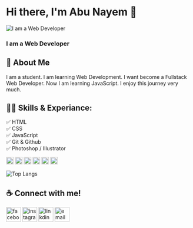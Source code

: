 # Hi there, I'm Abu Nayem 👋

![I am a Web Developer](https://wallpapers.com/images/hd/website-background-e3ttfyugioqlru1w.jpg)

### I am a Web Developer

## 🚀 About Me

I am a student. I am learning Web Development. I want become a Fullstack Web Developer. Now I am learning JavaScript. I enjoy this journey very much.   

## 👨‍🎓 Skills & Experiance:

✅ HTML <br>
✅ CSS <br>
✅ JavaScript <br>
✅ Git & Github <br>
✅ Photoshop / Illustrator <br>

<img src="https://cdn-icons-png.flaticon.com/128/174/174854.png" alt="HTML" width="20">  <img src="https://cdn-icons-png.flaticon.com/128/732/732190.png" alt="CSS" width="20">  <img src="https://cdn-icons-png.flaticon.com/128/5968/5968292.png" alt="JAVASCRIPT" width="20">  <img src="(https://cdn-icons-png.flaticon.com/128/15466/15466163.png" alt="GIT" width="20">  <img src="https://cdn-icons-png.flaticon.com/128/5968/5968520.png" alt="Phoshop" width="20">  <img src="https://cdn-icons-png.flaticon.com/128/5968/5968472.png" alt="Illustrator" width="20">

![Top Langs](https://github-readme-stats.vercel.app/api/top-langs/?username=anuraghazra&layout=compact)

## ☕️ Connect with me!

[<img src='https://cdn-icons-png.flaticon.com/128/733/733547.png' alt='facebook' height='40'>](https://www.facebook.com/abu.nayem.1401)  [<img src='https://cdn-icons-png.flaticon.com/128/2111/2111463.png' alt='instagram' height='40'>](https://www.instagram.com/tawsipabunayem/)  [<img src='https://cdn-icons-png.flaticon.com/128/3991/3991775.png' alt='linkdin' height='40'>](https://www.linkdin.com)  [<img src='https://cdn-icons-png.flaticon.com/128/2965/2965306.png' alt='email' height='40'>](mailto:tawsip777@gmail.com)


